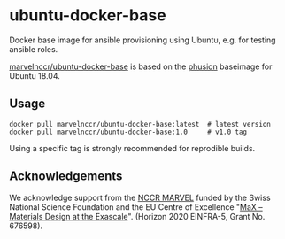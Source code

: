 # ubuntu-docker-base

Docker base image for ansible provisioning using Ubuntu, 
e.g. for testing ansible roles.

[marvelnccr/ubuntu-docker-base](https://hub.docker.com/r/marvelnccr/ubuntu-docker-base/)
 is based on the [phusion](http://phusion.github.io/baseimage-docker) baseimage for Ubuntu 18.04.

## Usage

```shell
docker pull marvelnccr/ubuntu-docker-base:latest  # latest version
docker pull marvelnccr/ubuntu-docker-base:1.0     # v1.0 tag
```
Using a specific tag is strongly recommended for reprodible builds.

## Acknowledgements

We acknowledge support from the [NCCR MARVEL](http://nccr-marvel.ch/) 
funded by the Swiss National Science Foundation and the 
EU Centre of Excellence "[MaX – Materials Design at the Exascale](http://www.max-centre.eu/)". 
(Horizon 2020 EINFRA-5, Grant No. 676598).
